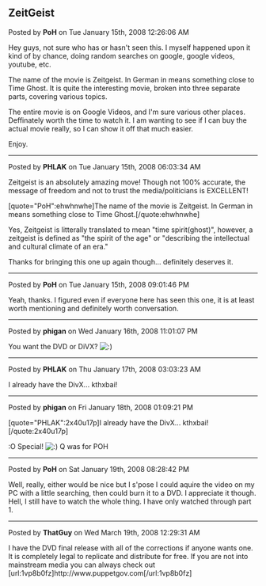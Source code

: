 ## ZeitGeist
Posted by **PoH** on Tue January 15th, 2008 12:26:06 AM

Hey guys, not sure who has or hasn't seen this. I myself happened upon it kind of by chance, doing random searches on google, google videos, youtube, etc.

The name of the movie is Zeitgeist. In German in means something close to Time Ghost. It is quite the interesting movie, broken into three separate parts, covering various topics. 

The entire movie is on Google Videos, and I'm sure various other places. Deffinately worth the time to watch it. I am wanting to see if I can buy the actual movie really, so I can show it off that much easier.

Enjoy.

--------------------------------------------------------------------------------

Posted by **PHLAK** on Tue January 15th, 2008 06:03:34 AM

Zeitgeist is an absolutely amazing move!  Though not 100% accurate, the message of freedom and not to trust the media/politicians is EXCELLENT!

[quote=&quot;PoH&quot;:ehwhnwhe]The name of the movie is Zeitgeist. In German in means something close to Time Ghost.[/quote:ehwhnwhe]

Yes, Zeitgeist is litterally translated to mean &quot;time spirit(ghost)&quot;, however, a zeitgeist is defined as &quot;the spirit of the age&quot; or &quot;describing the intellectual and cultural climate of an era.&quot;

Thanks for bringing this one up again though... definitely deserves it.

--------------------------------------------------------------------------------

Posted by **PoH** on Tue January 15th, 2008 09:01:46 PM

Yeah, thanks. I figured even if everyone here has seen this one, it is at least worth mentioning and definitely worth conversation.

--------------------------------------------------------------------------------

Posted by **phigan** on Wed January 16th, 2008 11:01:07 PM

You want the DVD or DiVX? <!-- s:) --><img src="{SMILIES_PATH}/icon_e_smile.gif" alt=":)" title="Smile" /><!-- s:) -->

--------------------------------------------------------------------------------

Posted by **PHLAK** on Thu January 17th, 2008 03:03:23 AM

I already have the DivX... kthxbai!

--------------------------------------------------------------------------------

Posted by **phigan** on Fri January 18th, 2008 01:09:21 PM

[quote=&quot;PHLAK&quot;:2x40u17p]I already have the DivX... kthxbai![/quote:2x40u17p]

:O Special! <!-- s:) --><img src="{SMILIES_PATH}/icon_e_smile.gif" alt=":)" title="Smile" /><!-- s:) --> Q was for POH

--------------------------------------------------------------------------------

Posted by **PoH** on Sat January 19th, 2008 08:28:42 PM

Well, really, either would be nice but I s'pose I could aquire the video on my PC with a little searching, then could burn it to a DVD. I appreciate it though. Hell, I still have to watch the whole thing. I have only watched through part 1.

--------------------------------------------------------------------------------

Posted by **ThatGuy** on Wed March 19th, 2008 12:29:31 AM

I have the DVD final release with all of the corrections if anyone wants one. It is completely legal to replicate and distribute for free. If you are not into mainstream media you can always check out [url:1vp8b0fz]http&#58;//www&#46;puppetgov&#46;com[/url:1vp8b0fz]
